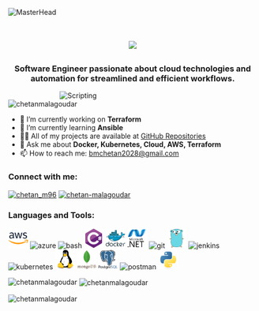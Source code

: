 ![MasterHead](https://miro.medium.com/v2/resize:fit:1358/1*xpBuOfOAQ4J8D1vAyncmbg.gif)

<!-- Typing Animation and Introduction -->
<h1 align="center"><img src="https://readme-typing-svg.herokuapp.com/?font=Righteous&size=35&center=true&vCenter=true&width=850&height=70&duration=4000&lines=Hello+👋;I'm+Chetan+Malagoudar+from+India🇮🇳;A+Software+Engineer+and+cloud+enthusiast;" /></h1>

<!-- Main Introduction -->
<h3 align="center">Software Engineer passionate about cloud technologies and automation for streamlined and efficient workflows.</h3>

<!-- Gif Image on the Right -->
<img align="right" alt="Scripting" width="400" src="https://cdn.dribbble.com/userupload/7725640/file/original-a2b82ab8779ece4c49df3672f7753ccb.gif">

<!-- Profile Views Badge -->
<p align="left"> <img src="https://komarev.com/ghpvc/?username=chetanmalagoudar&label=Profile%20views&color=0e75b6&style=flat" alt="chetanmalagoudar" /> </p>

<!-- Additional Information -->
- 🔭 I’m currently working on **Terraform**
- 🌱 I’m currently learning **Ansible**
- 👨‍💻 All of my projects are available at [GitHub Repositories](https://github.com/chetanmalagoudar?tab=repositories)
- 💬 Ask me about **Docker, Kubernetes, Cloud, AWS, Terraform**
- 📫 How to reach me: [bmchetan2028@gmail.com](mailto:bmchetan2028@gmail.com)

<!-- Connect with me Section -->
<h3 align="left">Connect with me:</h3>
<p align="left">
<a href="https://twitter.com/chetan_m96" target="blank"><img align="center" src="https://raw.githubusercontent.com/rahuldkjain/github-profile-readme-generator/master/src/images/icons/Social/twitter.svg" alt="chetan_m96" height="30" width="40" /></a>
<a href="https://linkedin.com/in/chetan-malagoudar" target="blank"><img align="center" src="https://raw.githubusercontent.com/rahuldkjain/github-profile-readme-generator/master/src/images/icons/Social/linked-in-alt.svg" alt="chetan-malagoudar" height="30" width="40" /></a>
</p>

<!-- Languages and Tools Section -->
<h3 align="left">Languages and Tools:</h3>
<p align="left">
  <img src="https://raw.githubusercontent.com/devicons/devicon/master/icons/amazonwebservices/amazonwebservices-original-wordmark.svg" alt="aws" width="40" height="40"/>
  <img src="https://www.vectorlogo.zone/logos/microsoft_azure/microsoft_azure-icon.svg" alt="azure" width="40" height="40"/>
  <img src="https://www.vectorlogo.zone/logos/gnu_bash/gnu_bash-icon.svg" alt="bash" width="40" height="40"/>
  <img src="https://raw.githubusercontent.com/devicons/devicon/master/icons/csharp/csharp-original.svg" alt="csharp" width="40" height="40"/>
  <img src="https://raw.githubusercontent.com/devicons/devicon/master/icons/docker/docker-original-wordmark.svg" alt="docker" width="40" height="40"/>
  <img src="https://raw.githubusercontent.com/devicons/devicon/master/icons/dot-net/dot-net-original-wordmark.svg" alt="dotnet" width="40" height="40"/>
  <img src="https://www.vectorlogo.zone/logos/git-scm/git-scm-icon.svg" alt="git" width="40" height="40"/>
  <img src="https://raw.githubusercontent.com/devicons/devicon/master/icons/go/go-original.svg" alt="go" width="40" height="40"/>
  <img src="https://www.vectorlogo.zone/logos/jenkins/jenkins-icon.svg" alt="jenkins" width="40" height="40"/>
  <img src="https://www.vectorlogo.zone/logos/kubernetes/kubernetes-icon.svg" alt="kubernetes" width="40" height="40"/>
  <img src="https://raw.githubusercontent.com/devicons/devicon/master/icons/linux/linux-original.svg" alt="linux" width="40" height="40"/>
  <img src="https://raw.githubusercontent.com/devicons/devicon/master/icons/mongodb/mongodb-original-wordmark.svg" alt="mongodb" width="40" height="40"/>
  <img src="https://raw.githubusercontent.com/devicons/devicon/master/icons/postgresql/postgresql-original-wordmark.svg" alt="postgresql" width="40" height="40"/>
  <img src="https://www.vectorlogo.zone/logos/getpostman/getpostman-icon.svg" alt="postman" width="40" height="40"/>
  <img src="https://raw.githubusercontent.com/devicons/devicon/master/icons/python/python-original.svg" alt="python" width="40" height="40"/>
</p>

<!-- GitHub Stats Section -->
<p><img align="left" src="https://github-readme-stats.vercel.app/api/top-langs?username=chetanmalagoudar&show_icons=true&locale=en&layout=compact" alt="chetanmalagoudar" /></p>

<p>&nbsp;<img align="center" src="https://github-readme-stats.vercel.app/api?username=chetanmalagoudar&show_icons=true&locale=en" alt="chetanmalagoudar" /></p>

<p><img align="center" src="https://github-readme-streak-stats.herokuapp.com/?user=chetanmalagoudar&" alt="chetanmalagoudar" /></p>
